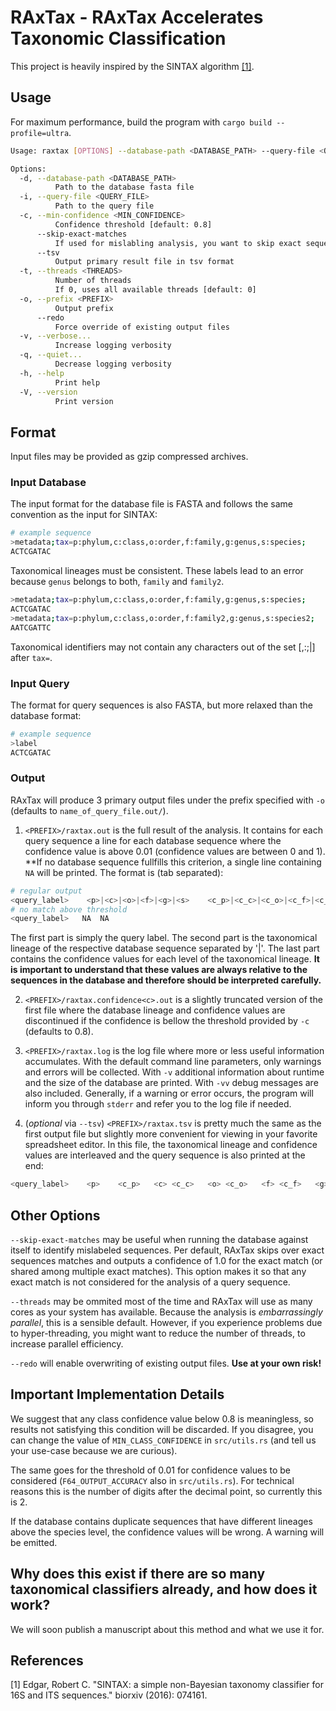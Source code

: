 # RAxTax - RAxTax Accelerates Taxonomic Classification

This project is heavily inspired by the SINTAX algorithm [[1]](#1).

## Usage

For maximum performance, build the program with `cargo build --profile=ultra`.

```sh
Usage: raxtax [OPTIONS] --database-path <DATABASE_PATH> --query-file <QUERY_FILE>

Options:
  -d, --database-path <DATABASE_PATH>
          Path to the database fasta file
  -i, --query-file <QUERY_FILE>
          Path to the query file
  -c, --min-confidence <MIN_CONFIDENCE>
          Confidence threshold [default: 0.8]
      --skip-exact-matches
          If used for mislabling analysis, you want to skip exact sequence matches
      --tsv
          Output primary result file in tsv format
  -t, --threads <THREADS>
          Number of threads
          If 0, uses all available threads [default: 0]
  -o, --prefix <PREFIX>
          Output prefix
      --redo
          Force override of existing output files
  -v, --verbose...
          Increase logging verbosity
  -q, --quiet...
          Decrease logging verbosity
  -h, --help
          Print help
  -V, --version
          Print version
```

## Format

Input files may be provided as gzip compressed archives.

### Input Database

The input format for the database file is FASTA and follows the same convention as the input for SINTAX:

```sh
# example sequence
>metadata;tax=p:phylum,c:class,o:order,f:family,g:genus,s:species;
ACTCGATAC
```

Taxonomical lineages must be consistent. These labels lead to an error because `genus` belongs to both, `family` and `family2`.

```sh
>metadata;tax=p:phylum,c:class,o:order,f:family,g:genus,s:species;
ACTCGATAC
>metadata;tax=p:phylum,c:class,o:order,f:family2,g:genus,s:species2;
AATCGATTC
```

Taxonomical identifiers may not contain any characters out of the set \[,:;|\] after `tax=`.

### Input Query

The format for query sequences is also FASTA, but more relaxed than the database format:

```sh
# example sequence
>label
ACTCGATAC
```

### Output

RAxTax will produce 3 primary output files under the prefix specified with `-o` (defaults to `name_of_query_file.out/`).

1. `<PREFIX>/raxtax.out` is the full result of the analysis. It contains for each query sequence a line for each database sequence where the confidence value is above 0.01 (confidence values are between 0 and 1).
**If no database sequence fullfills this criterion, a single line containing `NA` will be printed.
The format is (tab separated):

```sh
# regular output
<query_label>    <p>|<c>|<o>|<f>|<g>|<s>    <c_p>|<c_c>|<c_o>|<c_f>|<c_g>|<c_s>
# no match above threshold
<query_label>   NA  NA
```

The first part is simply the query label.
The second part is the taxonomical lineage of the respective database sequence separated by '|'.
The last part contains the confidence values for each level of the taxonomical lineage.
**It is important to understand that these values are always relative to the sequences in the database and therefore should be interpreted carefully.**

2. `<PREFIX>/raxtax.confidence<c>.out` is a slightly truncated version of the first file where the database lineage and confidence values are discontinued if the confidence is bellow the threshold provided by `-c` (defaults to 0.8).

3. `<PREFIX>/raxtax.log` is the log file where more or less useful information accumulates.
With the default command line parameters, only warnings and errors will be collected.
With `-v` additional information about runtime and the size of the database are printed.
With `-vv` debug messages are also included.
Generally, if a warning or error occurs, the program will inform you through `stderr` and refer you to the log file if needed.

4. (_optional_ via `--tsv`) `<PREFIX>/raxtax.tsv` is pretty much the same as the first output file but slightly more convenient for viewing in your favorite spreadsheet editor.
In this file, the taxonomical lineage and confidence values are interleaved and the query sequence is also printed at the end:

```sh
<query_label>    <p>    <c_p>   <c> <c_c>   <o> <c_o>   <f> <c_f>   <g> <c_g>   <s> <c_s>   <query_sequence>
```

## Other Options

`--skip-exact-matches` may be useful when running the database against itself to identify mislabeled sequences. Per default, RAxTax skips over exact sequences matches and outputs a confidence of 1.0 for the exact match (or shared among multiple exact matches).
This option makes it so that any exact match is not considered for the analysis of a query sequence.

`--threads` may be ommited most of the time and RAxTax will use as many cores as your system has available. Because the analysis is _embarrassingly parallel_, this is a sensible default.
However, if you experience problems due to hyper-threading, you might want to reduce the number of threads, to increase parallel efficiency.

`--redo` will enable overwriting of existing output files. **Use at your own risk!**

## Important Implementation Details

We suggest that any class confidence value below 0.8 is meaningless, so results not satisfying this condition will be discarded.
If you disagree, you can change the value of `MIN_CLASS_CONFIDENCE` in `src/utils.rs` (and tell us your use-case because we are curious).

The same goes for the threshold of 0.01 for confidence values to be considered (`F64_OUTPUT_ACCURACY` also in `src/utils.rs`).
For technical reasons this is the number of digits after the decimal point, so currently this is 2.

If the database contains duplicate sequences that have different lineages above the species level, the confidence values will be wrong. A warning will be emitted.

## Why does this exist if there are so many taxonomical classifiers already, and how does it work?

We will soon publish a manuscript about this method and what we use it for.

## References
<a id="1">[1]</a>
Edgar, Robert C. "SINTAX: a simple non-Bayesian taxonomy classifier for 16S and ITS sequences." biorxiv (2016): 074161.
